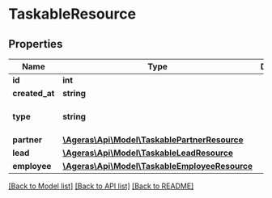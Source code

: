 # TaskableResource

## Properties
Name | Type | Description | Notes
------------ | ------------- | ------------- | -------------
**id** | **int** |  | [optional] 
**created_at** | **string** |  | [optional] 
**type** | **string** |  | [optional] [default to 'unknown']
**partner** | [**\Ageras\Api\Model\TaskablePartnerResource**](TaskablePartnerResource.md) |  | [optional] 
**lead** | [**\Ageras\Api\Model\TaskableLeadResource**](TaskableLeadResource.md) |  | [optional] 
**employee** | [**\Ageras\Api\Model\TaskableEmployeeResource**](TaskableEmployeeResource.md) |  | [optional] 

[[Back to Model list]](../README.md#documentation-for-models) [[Back to API list]](../README.md#documentation-for-api-endpoints) [[Back to README]](../README.md)


